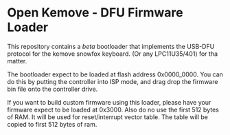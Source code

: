 # Open Kemove - DFU Firmware Loader

This repository contains a *beta* bootloader that implements the USB-DFU protocol
for the kemove snowfox keyboard. (Or any LPC11U35/401) for tha matter.

The bootloader expect to be loaded at flash address 0x0000_0000. You can do this
by putting the controller into ISP mode, and drag drop the firmware bin file
onto the controller drive.

If you want to build custom firmware using this loader, please have your firmware
expect to be loaded at 0x3000. Also do no use the first 512 bytes of RAM. It will
be used for reset/interrupt vector table. The table will be copied to first
512 bytes of ram.
